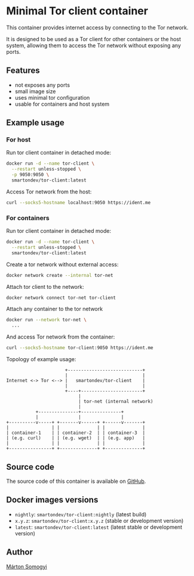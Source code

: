 
# Minimal Tor client container

This container provides internet access by connecting to the Tor network.

It is designed to be used as a Tor client for other containers or the host system, 
allowing them to access the Tor network without exposing any ports.

## Features

- not exposes any ports
- small image size
- uses minimal tor configuration
- usable for containers and host system

## Example usage

### For host

Run tor client container in detached mode:
```bash
docker run -d --name tor-client \
  --restart unless-stopped \
  -p 9050:9050 \
  smartondev/tor-client:latest
```

Access Tor network from the host:
```bash
curl --socks5-hostname localhost:9050 https://ident.me
```

### For containers

Run tor client container in detached mode:
```bash
docker run -d --name tor-client \
  --restart unless-stopped \
  smartondev/tor-client:latest
```

Create a tor network without external access:
```bash
docker network create --internal tor-net
```

Attach tor client to the network:
```bash
docker network connect tor-net tor-client
```

Attach any container to the tor network
```bash
docker run --network tor-net \
  ...
```

And access Tor network from the container:
```bash
curl --socks5-hostname tor-client:9050 https://ident.me
```

Topology of example usage:

```
                      +----------------------------+
                      |                            |
Internet <-> Tor <--> |   smartondev/tor-client    |
                      |                            |
                      +----+-----------------------+
                           |
                           | tor-net (internal network)
                           |
           +---------------+---------------+
           |               |               |
+----------v-----+ +-------v------+ +------v-------+
|                | |              | |              |
| container-1    | | container-2  | | container-3  |
| (e.g. curl)    | | (e.g. wget)  | | (e.g. app)   |
|                | |              | |              |
+----------------+ +--------------+ +--------------+
```

## Source code

The source code of this container is available on [GitHub](https://github.com/smartondev/tor-client).

## Docker images versions

- `nightly`: `smartondev/tor-client:nightly` (latest build)
- `x.y.z`: `smartondev/tor-client:x.y.z` (stable or development version)
- `latest`: `smartondev/tor-client:latest` (latest stable or development version)

## Author

[Márton Somogyi](https://github.com/kamarton)
